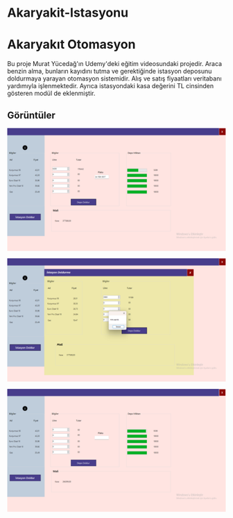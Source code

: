 # Akaryakit-Istasyonu
# Akaryakıt Otomasyon

Bu proje Murat Yücedağ'ın Udemy'deki eğitim videosundaki projedir. Araca benzin alma, bunların kayıdını tutma ve gerektiğinde istasyon deposunu doldurmaya yarayan otomasyon sistemidir. Alış ve satış fiyaatları veritabanı yardımıyla işlenmektedir. Ayrıca istasyondaki kasa değerini TL cinsinden gösteren modül de eklenmiştir.

## Görüntüler


![Resim 1](AkaryakitOtomasyon/images/resim1.png)


![Resim 2](AkaryakitOtomasyon/images/resim2.png)


![Resim 3](AkaryakitOtomasyon/images/resim3.png)

